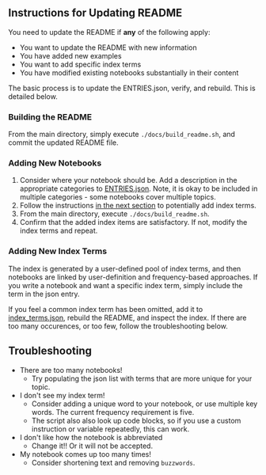 
## Instructions for Updating README

You need to update the README if **any** of the following apply:
- You want to update the README with new information
- You have added new examples
- You want to add specific index terms 
- You have modified existing notebooks substantially in their content

The basic process is to update the ENTRIES.json, verify, and rebuild. This is detailed below. 

### Building the README

From the main directory, simply execute `./docs/build_readme.sh`, and commit the updated README file. 

### Adding New Notebooks 

1. Consider where your notebook should be. Add a description in the appropriate categories to [ENTRIES.json](ENTRIES.json). Note, it is okay to be included in multiple categories - some notebooks cover multiple topics. 
1. Follow the instructions [in the next section](#adding-index-terms) to potentially add index terms. 
1. From the main directory, execute `./docs/build_readme.sh`. 
1. Confirm that the added index items are satisfactory. If not, modify the index terms and repeat. 

### <h3 id="adding-index-terms">Adding New Index Terms</h3>

The index is generated by a user-defined pool of index terms, and then notebooks are linked by user-definition and frequency-based approaches. If you write a notebook and want a specific index term, simply include the term in the json entry. 

If you feel a common index term has been omitted, add it to [index_terms.json](index_terms.json), rebuild the README, and inspect the index. If there are too many occurences, or too few, follow the troubleshooting below. 

## Troubleshooting

- There are too many notebooks! 
    - Try populating the json list with terms that are more unique for your topic. 
- I don't see my index term!
    - Consider adding a unique word to your notebook, or use multiple key words. The current frequency requirement is five. 
    - The script also also look up code blocks, so if you use a custom instruction or variable repeatedly, this can work. 
- I don't like how the notebook is abbreviated 
    - Change it!! Or it will not be accepted. 
- My notebook comes up too many times! 
    - Consider shortening text and removing `buzzwords`. 
